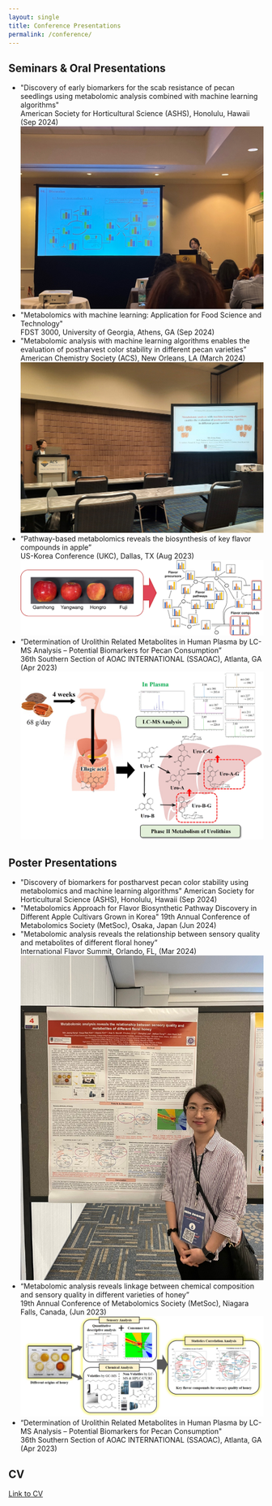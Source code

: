 ```yaml
---
layout: single
title: Conference Presentations
permalink: /conference/
---
```


## Seminars & Oral Presentations

* "Discovery of early biomarkers for the scab resistance of pecan seedlings using metabolomic analysis combined with machine learning algorithms"   
  American Society for Horticultural Science (ASHS), Honolulu, Hawaii (Sep 2024)
![presentation](assets/images/oral_hawaii.jpg)
* "Metabolomics with machine learning: Application for Food Science and Technology"   
  FDST 3000, University of Georgia, Athens, GA (Sep 2024)
* "Metabolomic analysis with machine learning algorithms enables the evaluation of postharvest color stability in different pecan varieties”   
  American Chemistry Society (ACS), New Orleans, LA (March 2024)
![presentation](assets/images/oral_new.jpg)
* “Pathway-based metabolomics reveals the biosynthesis of key flavor compounds in apple”  
  US-Korea Conference (UKC), Dallas, TX (Aug 2023)
![presentation](assets/images/apple_flavor.jpg)
* “Determination of Urolithin Related Metabolites in Human Plasma by LC-MS Analysis – Potential Biomarkers for Pecan Consumption”  
  36th Southern Section of AOAC INTERNATIONAL (SSAOAC), Atlanta, GA (Apr 2023)
![presentation](assets/images/pecan.jpg)

## Poster Presentations
* "Discovery of biomarkers for postharvest pecan color stability using metabolomics and machine learning algorithms"
  American Society for Horticultural Science (ASHS), Honolulu, Hawaii (Sep 2024)
* "Metabolomics Approach for Flavor Biosynthetic Pathway Discovery in Different Apple Cultivars Grown in Korea"
  19th Annual Conference of Metabolomics Society (MetSoc), Osaka, Japan (Jun 2024)
* "Metabolomic analysis reveals the relationship between sensory quality and metabolites of different floral honey”  
  International Flavor Summit, Orlando, FL, (Mar 2024)
![presentation](assets/images/flavor_poster.jpg)
* “Metabolomic analysis reveals linkage between chemical composition and sensory quality in different varieties of honey”  
  19th Annual Conference of Metabolomics Society (MetSoc), Niagara Falls, Canada, (Jun 2023)
![presentation](assets/images/honey.jpg)
* “Determination of Urolithin Related Metabolites in Human Plasma by LC-MS Analysis – Potential Biomarkers for Pecan Consumption"  
  36th Southern Section of AOAC INTERNATIONAL (SSAOAC), Atlanta, GA (Apr 2023)


## CV
[Link to CV](../files/CV_minjeong_kang.pdf)

